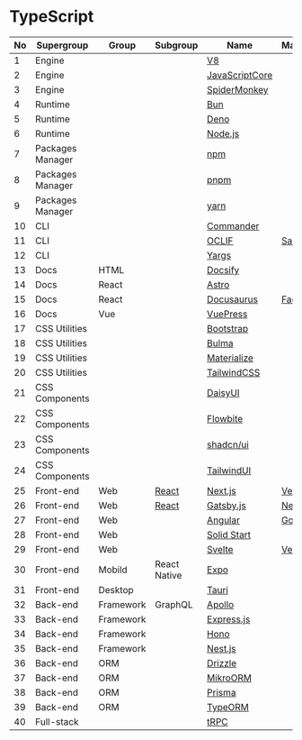 # TypeScript

| No  | Supergroup       | Group     | Subgroup                    | Name                                       | Maintainer                                      |
| --- | ---------------- | --------- | --------------------------- | ------------------------------------------ | ----------------------------------------------- |
| 1   | Engine           |           |                             | [V8](https://v8.dev/)                      |                                                 |
| 2   | Engine           |           |                             | [JavaScriptCore][jsc]                      |                                                 |
| 3   | Engine           |           |                             | [SpiderMonkey](https://spidermonkey.dev/)  |                                                 |
| 4   | Runtime          |           |                             | [Bun](https://bun.sh/)                     |                                                 |
| 5   | Runtime          |           |                             | [Deno](https://deno.com/)                  |                                                 |
| 6   | Runtime          |           |                             | [Node.js](https://nodejs.org/en)           |                                                 |
| 7   | Packages Manager |           |                             | [npm](https://www.npmjs.com/)              |                                                 |
| 8   | Packages Manager |           |                             | [pnpm](https://pnpm.io/)                   |                                                 |
| 9   | Packages Manager |           |                             | [yarn](https://yarnpkg.com/)               |                                                 |
| 10  | CLI              |           |                             | [Commander][commander]                     |                                                 |
| 11  | CLI              |           |                             | [OCLIF](https://oclif.io/)                 | [Salesforce](https://developer.salesforce.com/) |
| 12  | CLI              |           |                             | [Yargs](https://yargs.js.org/)             |                                                 |
| 13  | Docs             | HTML      |                             | [Docsify](https://docsify.js.org/)         |                                                 |
| 14  | Docs             | React     |                             | [Astro](https://astro.build/)              |                                                 |
| 15  | Docs             | React     |                             | [Docusaurus](https://docusaurus.io/)       | [Facebook](https://developers.facebook.com/)    |
| 16  | Docs             | Vue       |                             | [VuePress](https://vuepress.vuejs.org/)    |                                                 |
| 17  | CSS Utilities    |           |                             | [Bootstrap](https://getbootstrap.com/)     |                                                 |
| 18  | CSS Utilities    |           |                             | [Bulma](https://bulma.io/)                 |                                                 |
| 19  | CSS Utilities    |           |                             | [Materialize](https://materializecss.com/) |                                                 |
| 20  | CSS Utilities    |           |                             | [TailwindCSS](https://tailwindcss.com/)    |                                                 |
| 21  | CSS Components   |           |                             | [DaisyUI](https://daisyui.com/)            |                                                 |
| 22  | CSS Components   |           |                             | [Flowbite](https://flowbite.com/)          |                                                 |
| 23  | CSS Components   |           |                             | [shadcn/ui](https://ui.shadcn.com/)        |                                                 |
| 24  | CSS Components   |           |                             | [TailwindUI](https://tailwindui.com/)      |                                                 |
| 25  | Front-end        | Web       | [React](https://react.dev/) | [Next.js](https://nextjs.org/)             | [Vercel](https://vercel.com)                    |
| 26  | Front-end        | Web       | [React](https://react.dev/) | [Gatsby.js](https://www.gatsbyjs.com/)     | [Netlify](https://www.netlify.com/)             |
| 27  | Front-end        | Web       |                             | [Angular](https://angular.dev/)            | [Google](https://developers.google.com/)        |
| 28  | Front-end        | Web       |                             | [Solid Start](https://start.solidjs.com/)  |                                                 |
| 29  | Front-end        | Web       |                             | [Svelte](https://svelte.dev/)              | [Vercel](https://vercel.com)                    |
| 30  | Front-end        | Mobild    | React Native                | [Expo](https://expo.dev/)                  |                                                 |
| 31  | Front-end        | Desktop   |                             | [Tauri](https://tauri.app/)                |                                                 |
| 32  | Back-end         | Framework | GraphQL                     | [Apollo](https://www.apollographql.com/)   |                                                 |
| 33  | Back-end         | Framework |                             | [Express.js](https://expressjs.com/)       |                                                 |
| 34  | Back-end         | Framework |                             | [Hono](https://hono.dev/)                  |                                                 |
| 35  | Back-end         | Framework |                             | [Nest.js](https://nestjs.com/)             |                                                 |
| 36  | Back-end         | ORM       |                             | [Drizzle](https://orm.drizzle.team/)       |                                                 |
| 37  | Back-end         | ORM       |                             | [MikroORM](https://mikro-orm.io/)          |                                                 |
| 38  | Back-end         | ORM       |                             | [Prisma](https://www.prisma.io/)           |                                                 |
| 39  | Back-end         | ORM       |                             | [TypeORM](https://typeorm.io/)             |                                                 |
| 40  | Full-stack       |           |                             | [tRPC](https://trpc.io/)                   |                                                 |

[commander]: https://github.com/tj/commander.js
[jsc]: https://developer.apple.com/documentation/javascriptcore
